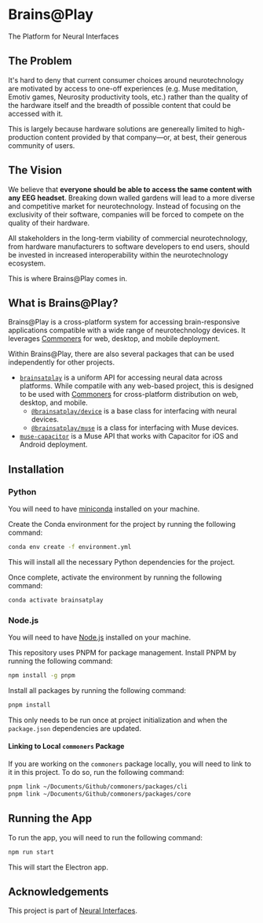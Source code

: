 # Brains@Play
The Platform for Neural Interfaces

## The Problem
It's hard to deny that current consumer choices around neurotechnology are motivated by access to one-off experiences (e.g. Muse meditation, Emotiv games, Neurosity productivity tools, etc.) rather than the quality of the hardware itself and the breadth of possible content that could be accessed with it. 

This is largely because hardware solutions are genereally limited to high-production content provided by that company—or, at best, their generous community of users.

## The Vision
We believe that **everyone should be able to access the same content with any EEG headset**. Breaking down walled gardens will lead to a more diverse and competitive market for neurotechnology. Instead of focusing on the exclusivity of their software, companies will be forced to compete on the quality of their hardware.

All stakeholders in the long-term viability of commercial neurotechnology, from hardware manufacturers to software developers to end users, should be invested in increased interoperability within the neurotechnology ecosystem.

This is where Brains@Play comes in.

## What is Brains@Play?
Brains@Play is a cross-platform system for accessing brain-responsive applications compatible with a wide range of neurotechnology devices. It leverages [Commoners](https://commoners.dev) for web, desktop, and mobile deployment.

Within Brains@Play, there are also several packages that can be used independently for other projects.
- [`brainsatplay`](./packages/brainsatplay) is a uniform API for accessing neural data across platforms. While compatile with any web-based project, this is designed to be used with [Commoners](https://commoners.dev) for cross-platform distribution on web, desktop, and mobile.
    - [`@brainsatplay/device`](./packages/@brainsatplay/device) is a base class for interfacing with neural devices.
    - [`@brainsatplay/muse`](./packages/@brainsatplay/muse) is a class for interfacing with Muse devices.
- [`muse-capacitor`](./packages/muse-capacitor) is a Muse API that works with Capacitor for iOS and Android deployment.

## Installation
### Python
You will need to have [miniconda](https://docs.conda.io/en/latest/miniconda.html) installed on your machine.

Create the Conda environment for the project by running the following command:

```bash
conda env create -f environment.yml 
```
This will install all the necessary Python dependencies for the project.

Once complete, activate the environment by running the following command:
```bash
conda activate brainsatplay
```

### Node.js
You will need to have [Node.js](https://nodejs.org/en/) installed on your machine.

This repository uses PNPM for package management. Install PNPM by running the following command:
```bash
npm install -g pnpm
```

Install all packages by running the following command:
```bash
pnpm install
```

This only needs to be run once at project initialization and when the `package.json` dependencies are updated.

#### Linking to Local `commoners` Package
If you are working on the `commoners` package locally, you will need to link to it in this project. To do so, run the following command:
```bash
pnpm link ~/Documents/Github/commoners/packages/cli
pnpm link ~/Documents/Github/commoners/packages/core
```

## Running the App
To run the app, you will need to run the following command:
```bash
npm run start
```

This will start the Electron app.

## Acknowledgements
This project is part of [Neural Interfaces](https://github.com/neuralinterfaces).